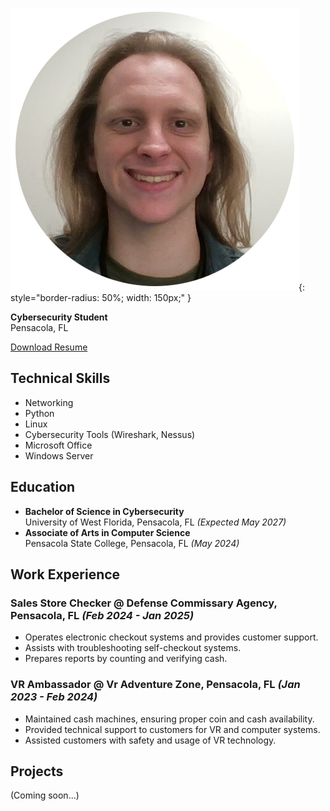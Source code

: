 ![Profile Picture](assets/profile.png){: style="border-radius: 50%; width: 150px;" }
  
**Cybersecurity Student**  
Pensacola, FL  

[Download Resume](assets\Resume.pdf)  

## Technical Skills
- Networking
- Python
- Linux
- Cybersecurity Tools (Wireshark, Nessus)
- Microsoft Office
- Windows Server

## Education
- **Bachelor of Science in Cybersecurity**  
  University of West Florida, Pensacola, FL _(Expected May 2027)_  
- **Associate of Arts in Computer Science**  
  Pensacola State College, Pensacola, FL _(May 2024)_  

## Work Experience
### Sales Store Checker @ Defense Commissary Agency, Pensacola, FL _(Feb 2024 - Jan 2025)_
- Operates electronic checkout systems and provides customer support.
- Assists with troubleshooting self-checkout systems.
- Prepares reports by counting and verifying cash.

### VR Ambassador @ Vr Adventure Zone, Pensacola, FL _(Jan 2023 - Feb 2024)_
- Maintained cash machines, ensuring proper coin and cash availability.
- Provided technical support to customers for VR and computer systems.
- Assisted customers with safety and usage of VR technology.

## Projects
(Coming soon...)
